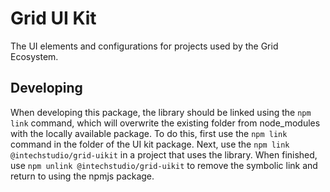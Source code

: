 # Grid UI Kit

The UI elements and configurations for projects used by the Grid Ecosystem.

## Developing

When developing this package, the library should be linked using the `npm link` command, which will overwrite the existing folder from node_modules with the locally available package.
To do this, first use the `npm link` command in the folder of the UI kit package.
Next, use the `npm link @intechstudio/grid-uikit` in a project that uses the library.
When finished, use `npm unlink @intechstudio/grid-uikit` to remove the symbolic link and return to using the npmjs package.
